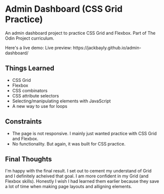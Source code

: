 # Admin Dashboard (CSS Grid Practice)

<p>An admin dashboard project to practice CSS Grid and Flexbox. Part of The Odin Project curriculum.</p>
<p>Here's a live demo: Live preview: https://jackbayly.github.io/admin-dashboard/ </p>

<h2>Things Learned</h2>
<ul>
  <li>CSS Grid</li>
  <li>Flexbox</li>
  <li>CSS combinators</li>
  <li>CSS attribute selectors</li>
  <li>Selecting/manipulating elements with JavaScript</li>
  <li>A new way to use for loops</li>
  </ul>
<h2>Constraints</h2>
<ul>
  <li>The page is not responsive. I mainly just wanted practice with CSS Grid and Flexbox.</li>
  <li>No functionality. But again, it was built for CSS practice.</li>
  </ul>
  <h2>Final Thoughts</h2>
  <p>I'm happy with the final result. I set out to cement my understand of Grid and I definitely acheived that goal. I am more confident in my Grid (and Flexbox skills). Honestly I wish I had learned them earlier because they save a lot of time when making page layouts and alligning elements. </p>
